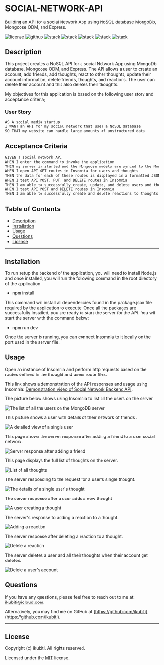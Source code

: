 # SOCIAL-NETWORK-API
Building an API for a social Network App using NoSQL database MongoDb, Mongoose ODM, and Express.

![license](https://img.shields.io/badge/License-MIT-brightgreen) ![github](https://img.shields.io/badge/Github-ikubiti-red) ![stack](https://img.shields.io/badge/Javascript-☑️-blue) ![stack](https://img.shields.io/badge/Node-✔️-blueviolet) ![stack](https://img.shields.io/badge/Express-✔️-9cf) ![stack](https://img.shields.io/badge/MongoDb-☑️-blue) ![stack](https://img.shields.io/badge/Mongoose-✔️-blueviolet)

## Description

This project creates a NoSQL API for a social Network App using MongoDb database, Mongoose ODM, and Express. The API allows a user to create an account, add friends, add thoughts, react to other thoughts, update their account information, delete friends, thoughts, and reactions. The user can delete their account and this also deletes their thoughts.


My objectives for this application is based on the following user story and acceptance criteria;

### User Story

```md
AS A social media startup
I WANT an API for my social network that uses a NoSQL database
SO THAT my website can handle large amounts of unstructured data
```

## Acceptance Criteria

```md
GIVEN a social network API
WHEN I enter the command to invoke the application
THEN my server is started and the Mongoose models are synced to the MongoDB database
WHEN I open API GET routes in Insomnia for users and thoughts
THEN the data for each of these routes is displayed in a formatted JSON
WHEN I test API POST, PUT, and DELETE routes in Insomnia
THEN I am able to successfully create, update, and delete users and thoughts in my database
WHEN I test API POST and DELETE routes in Insomnia
THEN I am able to successfully create and delete reactions to thoughts and add and remove friends to a user’s friend list
```

## Table of Contents

- [Description](#description)
- [Installation](#installation)
- [Usage](#usage)
- [Questions](#questions)
- [License](#license)

---

## Installation

To run setup the backend of the application, you will need to install Node.js and once installed, you will run the following command in the root directory of the application:

- npm install

This command will install all dependencies found in the package.json file required by the application to execute. Once all the packages are successfully installed, you are ready to start the server for the API. You wil start the server with the command below:

- npm run dev

Once the server is running, you can connect Insomnia to it locally on the port used in the server file.

## Usage

Open an instance of Insomnia and perform http requests based on the routes defined in the thought and users route files.


This link shows a demonstration of the API responses and usage using Insomnia: [Demonstration video of Social Network Backend API](https://drive.google.com/file/d/1b22jGGKmWCfpXk3FM-e9ki8IJ25pjQrM/view?usp=sharing).

The picture below shows using Insomnia to list all the users on the server

![The list of all the users on the MongoDB server](./images/getUsers-1.png)

This picture shows a user with details of their network of friends . 

![A detailed view of a single user](./images/getSingleUser-2.png)

This page shows the server response after adding a friend to a user social network.

![Server response after adding a friend](./images/addFriend-3.png)

This page displays the full list of thoughts on the server.

![List of all thoughts](./images/getThoughts-4.png)

The server responding to the request for a user's single thought.

![The details of a single user's thought](./images/getSingleThought-5.png)

The server response after a user adds a new thought

![A user creating a thought](./images/createThought-6.png)

The server's response to adding a reaction to a thought.

![Adding a reaction](./images/addReaction-7.png)

The server response after deleting a reaction to a thought.

![Delete a reaction](./images/deleteReaction-8.png)


The server deletes a user and all their thoughts when their account get deleted. 

![Delete a user's account](./images/deleteUser-10.png)



## Questions

If you have any questions, please feel free to reach out to me at: [ikubiti@icloud.com](mailto:ikubiti@icloud.com).

Alternatively, you may find me on GitHub at [https://github.com/ikubiti](https://github.com/ikubiti).

---

## License

Copyright (c) ikubiti. All rights reserved.

Licensed under the [MIT](./LICENSE) license.